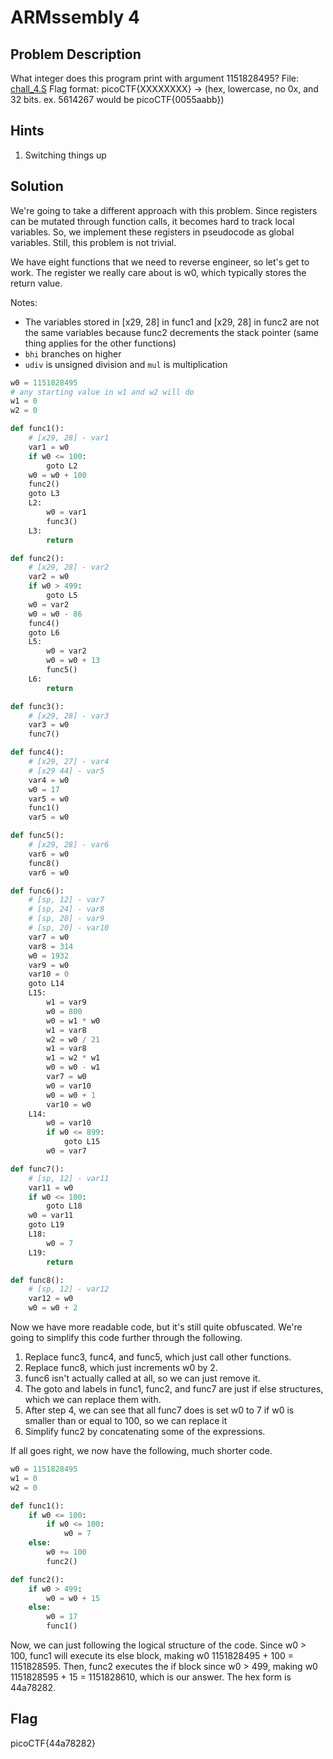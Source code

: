 # ARMssembly 4

## Problem Description

What integer does this program print with argument 1151828495? File: [chall_4.S](https://mercury.picoctf.net/static/0a6c557375c9131dd67cb19beabd7d0c/chall_4.S) Flag format: picoCTF{XXXXXXXX} -> (hex, lowercase, no 0x, and 32 bits. ex. 5614267 would be picoCTF{0055aabb})

## Hints

1. Switching things up

## Solution

We're going to take a different approach with this problem. Since registers can be mutated through function calls, it becomes hard to track local variables. So, we implement these registers in pseudocode as global variables. Still, this problem is not trivial.

We have eight functions that we need to reverse engineer, so let's get to work. The register we really care about is w0, which typically stores the return value.

Notes:
- The variables stored in [x29, 28] in func1 and [x29, 28] in func2 are not the same variables because func2 decrements the stack pointer (same thing applies for the other functions)
- `bhi` branches on higher
- `udiv` is unsigned division and `mul` is multiplication


```python
w0 = 1151828495
# any starting value in w1 and w2 will do
w1 = 0
w2 = 0

def func1():
    # [x29, 28] - var1
    var1 = w0
    if w0 <= 100:
        goto L2
    w0 = w0 + 100
    func2()
    goto L3
    L2:
        w0 = var1
        func3()
    L3:
        return

def func2():
    # [x29, 28] - var2
    var2 = w0
    if w0 > 499:
        goto L5
    w0 = var2
    w0 = w0 - 86
    func4()
    goto L6
    L5:
        w0 = var2
        w0 = w0 + 13
        func5()
    L6:
        return

def func3():
    # [x29, 28] - var3
    var3 = w0
    func7()

def func4():
    # [x29, 27] - var4 
    # [x29 44] - var5
    var4 = w0
    w0 = 17
    var5 = w0
    func1()
    var5 = w0

def func5():
    # [x29, 28] - var6
    var6 = w0
    func8()
    var6 = w0

def func6():
    # [sp, 12] - var7
    # [sp, 24] - var8
    # [sp, 28] - var9
    # [sp, 20] - var10
    var7 = w0
    var8 = 314
    w0 = 1932
    var9 = w0
    var10 = 0
    goto L14
    L15:
        w1 = var9
        w0 = 800
        w0 = w1 * w0
        w1 = var8
        w2 = w0 / 21
        w1 = var8
        w1 = w2 * w1
        w0 = w0 - w1
        var7 = w0
        w0 = var10
        w0 = w0 + 1
        var10 = w0
    L14:
        w0 = var10
        if w0 <= 899:
            goto L15
        w0 = var7

def func7():
    # [sp, 12] - var11
    var11 = w0
    if w0 <= 100:
        goto L18
    w0 = var11
    goto L19
    L18:
        w0 = 7
    L19:
        return

def func8():
    # [sp, 12] - var12
    var12 = w0
    w0 = w0 + 2
```

Now we have more readable code, but it's still quite obfuscated. We're going to simplify this code further through the following.

1. Replace func3, func4, and func5, which just call other functions.
2. Replace func8, which just increments w0 by 2.
3. func6 isn't actually called at all, so we can just remove it.
4. The goto and labels in func1, func2, and func7 are just if else structures, which we can replace them with.
5. After step 4, we can see that all func7 does is set w0 to 7 if w0 is smaller than or equal to 100, so we can replace it
6. Simplify func2 by concatenating some of the expressions.

If all goes right, we now have the following, much shorter code.

```python
w0 = 1151828495
w1 = 0
w2 = 0

def func1():
    if w0 <= 100:
        if w0 <= 100:
            w0 = 7
    else:
        w0 += 100
        func2()

def func2():
    if w0 > 499:
        w0 = w0 + 15
    else:
        w0 = 17
        func1()
```

Now, we can just following the logical structure of the code. Since w0 > 100, func1 will execute its else block, making w0 1151828495 + 100 = 1151828595. Then, func2 executes the if block since w0 > 499, making w0 1151828595 + 15 = 1151828610, which is our answer. The hex form is 44a78282.

## Flag

picoCTF{44a78282}
